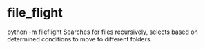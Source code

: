# file_flight


python -m fileflight
Searches for files recursively, selects based on determined conditions to move to different folders.

